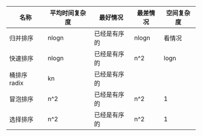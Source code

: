 
|名称|平均时间复杂度|最好情况|最差情况|空间复杂度|
|---|---|---|---|---|
|归并排序|nlogn|已经是有序的|nlogn|看情况|
|快速排序|nlogn|已经是有序的|n^2|logn|
|桶排序 radix|kn|已经是有序的|||
|冒泡排序|n^2|已经是有序的|n^2|1|
|选择排序|n^2|已经是有序的|n^2|1|



